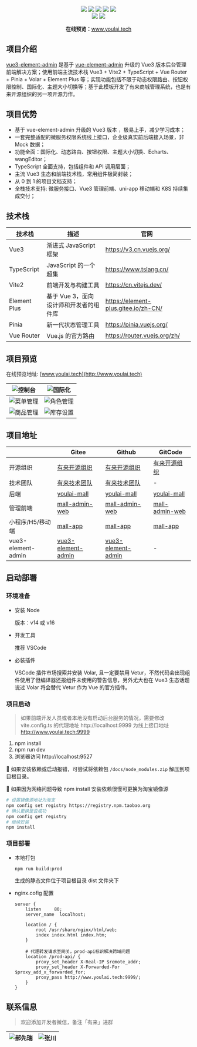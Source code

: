 <p align="center">
    <img src="https://img.shields.io/badge/Vue-3.2.25-brightgreen.svg"/>
    <img src="https://img.shields.io/badge/Vite-2.9.7-green.svg"/>
    <img src="https://img.shields.io/badge/Element Plus-2.1.9-blue.svg"/>
    <a src="https://github.com/hxrui" target="_blank">
        <img src="https://img.shields.io/github/stars/youlaitech/youlai-mall.svg?style=social&label=Stars"/>
    </a>
    <a href="https://gitee.com/youlaitech/youlai-mall" target="_blank">
        <img src="https://gitee.com/youlaitech/youlai-mall/badge/star.svg"/>
    </a> 
    <br/>
    <img src="https://img.shields.io/badge/license-Apache%20License%202.0-blue.svg"/>
    <a href="https://gitee.com/youlaiorg" target="_blank">
        <img src="https://img.shields.io/badge/Author-有来开源组织-orange.svg"/>
    </a>
</p>
<p align="center">
<strong>在线预览：</strong><a target="_blank" href="http://www.youlai.tech">www.youlai.tech</a> 
</p>

## 项目介绍

[vue3-element-admin](https://gitee.com/youlaiorg/vue3-element-admin) 是基于 [vue-element-admin](https://gitee.com/panjiachen/vue-element-admin) 升级的 Vue3 版本后台管理前端解决方案；使用前端主流技术栈 Vue3 + Vite2 + TypeScript + Vue Router + Pinia + Volar + Element Plus 等；实现功能包括不限于动态权限路由、按钮权限控制、国际化、主题大小切换等；基于此模板开发了有来商城管理系统，也是有来开源组织的另一项开源力作。

## 项目优势

- 基于 vue-element-admin 升级的 Vue3 版本 ，极易上手，减少学习成本；
- 一套完整适配的微服务权限系统线上接口，企业级真实前后端接入场景，非 Mock 数据；
- 功能全面：国际化、动态路由、按钮权限、主题大小切换、Echarts、wangEditor；
- TypeScript 全面支持，包括组件和 API 调用层面；
- 主流 Vue3 生态和前端技术栈，常用组件极简封装；
- 从 0 到 1 的项目文档支持；
- 全栈技术支持: 微服务接口、Vue3 管理前端、uni-app 移动端和 K8S 持续集成交付；

## 技术栈

| 技术栈       | 描述                                   | 官网                                 |
| ------------ | -------------------------------------- | ------------------------------------ |
| Vue3         | 渐进式 JavaScript 框架                 | https://v3.cn.vuejs.org/             |
| TypeScript   | JavaScript 的一个超集                  | https://www.tslang.cn/               |
| Vite2        | 前端开发与构建工具                     | https://cn.vitejs.dev/               |
| Element Plus | 基于 Vue 3，面向设计师和开发者的组件库 | https://element-plus.gitee.io/zh-CN/ |
| Pinia        | 新一代状态管理工具                     | https://pinia.vuejs.org/             |
| Vue Router   | Vue.js 的官方路由                      | https://router.vuejs.org/zh/         |

## 项目预览

在线预览地址: [www.youlai.tech](http://www.youlai.tech)

| ![控制台](https://www.youlai.tech/files/blog/dashboard.png) | ![国际化](https://www.youlai.tech/files/blog/i18n.gif)    |
| ----------------------------------------------------------- | --------------------------------------------------------- |
| ![菜单管理](https://www.youlai.tech/files/blog/menu.png)    | ![角色管理](https://www.youlai.tech/files/blog/role.png)  |
| ![商品管理](https://www.youlai.tech/files/blog/goods.png)   | ![库存设置](https://www.youlai.tech/files/blog/stock.png) |

## 项目地址

|                    | Gitee                                                                | Github                                                                 | GitCode                                                     |
| ------------------ | -------------------------------------------------------------------- | ---------------------------------------------------------------------- | ----------------------------------------------------------- |
| 开源组织           | [有来开源组织](https://gitee.com/youlaiorg)                          | [有来开源组织](https://github.com/youlaitech)                          | [有来开源组织](https://gitcode.net/youlai)                  |
| 技术团队           | [有来技术团队](https://gitee.com/youlaitech)                         | [有来技术团队](https://github.com/youlaitech)                          | -                                                           |
| 后端               | [youlai-mall](https://gitee.com/youlaiorg/youlai-mall)               | [youlai-mall](https://github.com/youlaitech/youlai-mall)               | [youlai-mall](https://gitcode.net/youlai/youlai-mall)       |
| 管理前端           | [mall-admin-web](https://gitee.com/youlaiorg/mall-admin-web)         | [mall-admin-web](https://github.com/youlaitech/mall-admin-web)         | [mall-admin-web](https://gitcode.net/youlai/mall-admin-web) |
| 小程序/H5/移动端   | [mall-app](https://gitee.com/youlaiorg/mall-app)                     | [mall-app](https://github.com/youlaitech/mall-app)                     | [mall-app](https://gitcode.net/youlai/mall-app)             |
| vue3-element-admin | [vue3-element-admin](https://gitee.com/youlaiorg/vue3-element-admin) | [vue3-element-admin](https://github.com/youlaitech/vue3-element-admin) | -                                                           |

## 启动部署

### 环境准备

- 安装 Node

  版本：v14 或 v16

- 开发工具

  推荐 VSCode

- 必装插件

  VSCode 插件市场搜索并安装 Volar, 且一定要禁用 Vetur，不然代码会出现组件使用了但编译器还报组件未使用的警告信息，另外尤大也在 Vue3 生态话题说过 Volar 将会替代 Vetur 作为 Vue 的官方插件。

### 项目启动

> 如果前端开发人员或者本地没有启动后台服务的情况，需要修改 vite.config.ts 的代理地址 http://localhost:9999 为线上接口地址 http://www.youlai.tech:9999

1. npm install
2. npm run dev
3. 浏览器访问 http://localhost:9527

🚨 如果安装依赖或启动报错，可尝试将依赖包 `/docs/node_modules.zip` 解压到项目根目录。

🚨 如果因为网络问题导致 npm install 安装依赖很慢可更换为淘宝镜像源

```bash
# 设置镜像源地址为淘宝
npm config set registry https://registry.npm.taobao.org
# 确认更换是否成功
npm config get registry
# 继续安装
npm install
```

### 项目部署

- 本地打包

  ```
  npm run build:prod
  ```

  生成的静态文件位于项目根目录 dist 文件夹下

- nginx.cofig 配置

  ```
  server {
      listen     80;
      server_name  localhost;

      location / {
          root /usr/share/nginx/html/web;
          index index.html index.htm;
      }

      # 代理转发请求至网关，prod-api标识解决跨域问题
      location /prod-api/ {
          proxy_set_header X-Real-IP $remote_addr;
          proxy_set_header X-Forwarded-For $proxy_add_x_forwarded_for;
          proxy_pass http://www.youlai.tech:9999/;
      }
  }

  ```

## 联系信息

> 欢迎添加开发者微信，备注「有来」进群

| ![郝先瑞](https://www.youlai.tech/files/blog/rui.jpg) | ![张川](https://www.youlai.tech/files/blog/chuan.jpg) |
| ----------------------------------------------------- | ----------------------------------------------------- |
